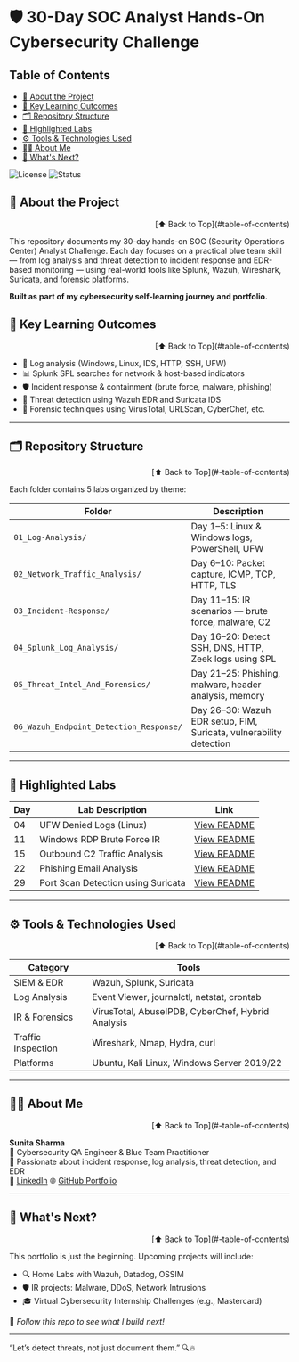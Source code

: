 # 🛡️ 30-Day SOC Analyst Hands-On Cybersecurity Challenge

## Table of Contents

- [🎯 About the Project](#-about-the-project)
- [🧠 Key Learning Outcomes](#-key-learning-outcomes)
- [🗂️ Repository Structure](#️-repository-structure)
- [📌 Highlighted Labs](#-highlighted-labs)
- [⚙️ Tools & Technologies Used](#️-tools--technologies-used)
- [🧑‍💻 About Me](#-about-me)
- [📌 What's Next?](#-whats-next)


![License](https://img.shields.io/badge/license-MIT-blue)
![Status](https://img.shields.io/badge/project-completed-brightgreen)


## 🎯 About the Project

<p align="right">[⬆️ Back to Top](#table-of-contents)</p>

This repository documents my 30-day hands-on SOC (Security Operations Center) Analyst Challenge. Each day focuses on a practical blue team skill — from log analysis and threat detection to incident response and EDR-based monitoring — using real-world tools like Splunk, Wazuh, Wireshark, Suricata, and forensic platforms.

**Built as part of my cybersecurity self-learning journey and portfolio.**

## 🧠 Key Learning Outcomes

<p align="right">[⬆️ Back to Top](#table-of-contents)</p>


- 🔎 Log analysis (Windows, Linux, IDS, HTTP, SSH, UFW)
- 📊 Splunk SPL searches for network & host-based indicators
- 🛡️ Incident response & containment (brute force, malware, phishing)
- 🧪 Threat detection using Wazuh EDR and Suricata IDS
- 🧰 Forensic techniques using VirusTotal, URLScan, CyberChef, etc.

---


## 🗂️ Repository Structure

<p align="right">[⬆️ Back to Top](#-table-of-contents)</p>


Each folder contains 5 labs organized by theme:

| Folder | Description |
|--------|-------------|
| `01_Log-Analysis/` | Day 1–5: Linux & Windows logs, PowerShell, UFW |
| `02_Network_Traffic_Analysis/` | Day 6–10: Packet capture, ICMP, TCP, HTTP, TLS |
| `03_Incident-Response/` | Day 11–15: IR scenarios — brute force, malware, C2 |
| `04_Splunk_Log_Analysis/` | Day 16–20: Detect SSH, DNS, HTTP, Zeek logs using SPL |
| `05_Threat_Intel_And_Forensics/` | Day 21–25: Phishing, malware, header analysis, memory |
| `06_Wazuh_Endpoint_Detection_Response/` | Day 26–30: Wazuh EDR setup, FIM, Suricata, vulnerability detection |

---

## 📌 Highlighted Labs

| Day | Lab Description                        | Link |
|-----|----------------------------------------|------|
| 04  | UFW Denied Logs (Linux)                | [View README](01_Log_Analysis/Day04_01_Log_Analysis_Linux-UFW-Logs/README.md) |
| 11  | Windows RDP Brute Force IR             | [View README](03_Incident_Response/Day11_03_Incident_Response_Windows-Service-RDP-Brute-Force-Attack/README.md) |
| 15  | Outbound C2 Traffic Analysis           | [View README](03_Incident_Response/Day15_03_Incident_Response_Linux-Suspicious-Network-Connection/README.md) |
| 22  | Phishing Email Analysis                | [View README](05_Threat_Intel_Forensics/Day22_05_Threat_Intel_Forensics_Phishing-Email-Analysis/README.md) |
| 29  | Port Scan Detection using Suricata     | [View README](06_Wazuh_Endpoint_Detection/Day29_06_EDR_Detecting-Suspicious-Network-Traffic-Using-Suricata/README.md) |


---

## ⚙️ Tools & Technologies Used

<p align="right">[⬆️ Back to Top](#table-of-contents)</p>


| Category | Tools |
|---------|--------|
| SIEM & EDR | Wazuh, Splunk, Suricata |
| Log Analysis | Event Viewer, journalctl, netstat, crontab |
| IR & Forensics | VirusTotal, AbuseIPDB, CyberChef, Hybrid Analysis |
| Traffic Inspection | Wireshark, Nmap, Hydra, curl |
| Platforms | Ubuntu, Kali Linux, Windows Server 2019/22 |

---

## 🧑‍💻 About Me

<p align="right">[⬆️ Back to Top](#-table-of-contents)</p>


**Sunita Sharma**  
🔐 Cybersecurity QA Engineer & Blue Team Practitioner  
📌 Passionate about incident response, log analysis, threat detection, and EDR  
🔗 [LinkedIn](https://linkedin.com/in/sunitanigam-sharma)
🌐 [GitHub Portfolio](https://github.com/suneetasharma)


---

## 📌 What's Next?

<p align="right">[⬆️ Back to Top](#-table-of-contents)</p>


This portfolio is just the beginning. Upcoming projects will include:

- 🔍 Home Labs with Wazuh, Datadog, OSSIM
- 🛡️ IR projects: Malware, DDoS, Network Intrusions
- 🎓 Virtual Cybersecurity Internship Challenges (e.g., Mastercard)

📌 *Follow this repo to see what I build next!*

---

“Let’s detect threats, not just document them.” 🔍🔥